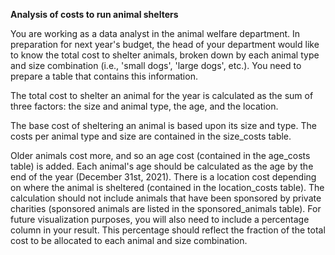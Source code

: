 __Analysis of costs to run animal shelters__

You are working as a data analyst in the animal welfare department. In preparation for next year's budget, the head of your department would like to know the total cost to shelter animals, broken down by each animal type and size combination (i.e., 'small dogs', 'large dogs', etc.). You need to prepare a table that contains this information.

The total cost to shelter an animal for the year is calculated as the sum of three factors: the size and animal type, the age, and the location.

The base cost of sheltering an animal is based upon its size and type. The costs per animal type and size are contained in the size_costs table. 

Older animals cost more, and so an age cost (contained in the age_costs table) is added. Each animal's age should be calculated as the age by the end of the year (December 31st, 2021).
There is a location cost depending on where the animal is sheltered (contained in the location_costs table).
The calculation should not include animals that have been sponsored by private charities (sponsored animals are listed in the sponsored_animals table).
For future visualization purposes, you will also need to include a percentage column in your result. This percentage should reflect the fraction of the total cost to be allocated to each animal and size combination.
